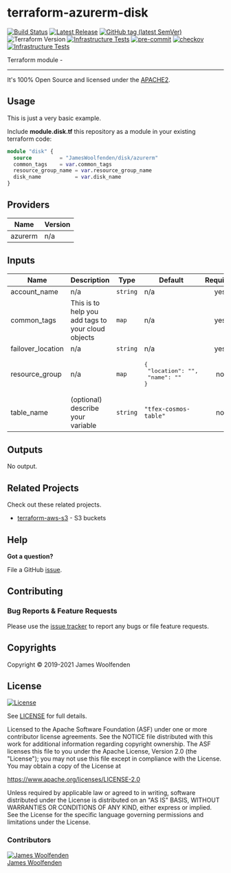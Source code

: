 # terraform-azurerm-disk

[![Build Status](https://github.com/JamesWoolfenden/terraform-azurerm-disk/workflows/Verify%20and%20Bump/badge.svg?branch=master)](https://github.com/JamesWoolfenden/terraform-azurerm-disk)
[![Latest Release](https://img.shields.io/github/release/JamesWoolfenden/terraform-azurerm-disk.svg)](https://github.com/JamesWoolfenden/terraform-azurerm-disk/releases/latest)
[![GitHub tag (latest SemVer)](https://img.shields.io/github/tag/JamesWoolfenden/terraform-azurerm-disk.svg?label=latest)](https://github.com/JamesWoolfenden/terraform-azurerm-disk/releases/latest)
![Terraform Version](https://img.shields.io/badge/tf-%3E%3D0.14.0-blue.svg)
[![Infrastructure Tests](https://www.bridgecrew.cloud/badges/github/JamesWoolfenden/terraform-azurerm-disk/cis_aws)](https://www.bridgecrew.cloud/link/badge?vcs=github&fullRepo=JamesWoolfenden%2Fterraform-azurerm-disk&benchmark=CIS+AWS+V1.2)
[![pre-commit](https://img.shields.io/badge/pre--commit-enabled-brightgreen?logo=pre-commit&logoColor=white)](https://github.com/pre-commit/pre-commit)
[![checkov](https://img.shields.io/badge/checkov-verified-brightgreen)](https://www.checkov.io/)
[![Infrastructure Tests](https://www.bridgecrew.cloud/badges/github/jameswoolfenden/terraform-azurerm-disk/general)](https://www.bridgecrew.cloud/link/badge?vcs=github&fullRepo=JamesWoolfenden%2Fterraform-azurerm-disk&benchmark=INFRASTRUCTURE+SECURITY)

Terraform module -

---

It's 100% Open Source and licensed under the [APACHE2](LICENSE).

## Usage

This is just a very basic example.

Include **module.disk.tf** this repository as a module in your existing terraform code:

```terraform
module "disk" {
  source         = "JamesWoolfenden/disk/azurerm"
  common_tags    = var.common_tags
  resource_group_name = var.resource_group_name
  disk_name           = var.disk_name
}
```

<!-- BEGINNING OF PRE-COMMIT-TERRAFORM DOCS HOOK -->

## Providers

| Name    | Version |
| ------- | ------- |
| azurerm | n/a     |

## Inputs

| Name              | Description                                        | Type     | Default                                              | Required |
| ----------------- | -------------------------------------------------- | -------- | ---------------------------------------------------- | :------: |
| account_name      | n/a                                                | `string` | n/a                                                  |   yes    |
| common_tags       | This is to help you add tags to your cloud objects | `map`    | n/a                                                  |   yes    |
| failover_location | n/a                                                | `string` | n/a                                                  |   yes    |
| resource_group    | n/a                                                | `map`    | <pre>{<br> "location": "",<br> "name": ""<br>}</pre> |    no    |
| table_name        | (optional) describe your variable                  | `string` | `"tfex-cosmos-table"`                                |    no    |

## Outputs

No output.

<!-- END OF PRE-COMMIT-TERRAFORM DOCS HOOK -->

## Related Projects

Check out these related projects.

- [terraform-aws-s3](https://github.com/jameswoolfenden/terraform-aws-s3) - S3 buckets

## Help

**Got a question?**

File a GitHub [issue](https://github.com/JamesWoolfenden/terraform-azurerm-disk/issues).

## Contributing

### Bug Reports & Feature Requests

Please use the [issue tracker](https://github.com/JamesWoolfenden/terraform-azurerm-disk/issues) to report any bugs or file feature requests.

## Copyrights

Copyright © 2019-2021 James Woolfenden

## License

[![License](https://img.shields.io/badge/License-Apache%202.0-blue.svg)](https://opensource.org/licenses/Apache-2.0)

See [LICENSE](LICENSE) for full details.

Licensed to the Apache Software Foundation (ASF) under one
or more contributor license agreements. See the NOTICE file
distributed with this work for additional information
regarding copyright ownership. The ASF licenses this file
to you under the Apache License, Version 2.0 (the
"License"); you may not use this file except in compliance
with the License. You may obtain a copy of the License at

<https://www.apache.org/licenses/LICENSE-2.0>

Unless required by applicable law or agreed to in writing,
software distributed under the License is distributed on an
"AS IS" BASIS, WITHOUT WARRANTIES OR CONDITIONS OF ANY
KIND, either express or implied. See the License for the
specific language governing permissions and limitations
under the License.

### Contributors

[![James Woolfenden][jameswoolfenden_avatar]][jameswoolfenden_homepage]<br/>[James Woolfenden][jameswoolfenden_homepage]

[jameswoolfenden_homepage]: https://github.com/jameswoolfenden
[jameswoolfenden_avatar]: https://github.com/jameswoolfenden.png?size=150
[github]: https://github.com/jameswoolfenden
[linkedin]: https://www.linkedin.com/in/jameswoolfenden/
[twitter]: https://twitter.com/JimWoolfenden
[share_twitter]: https://twitter.com/intent/tweet/?text=terraform-azurerm-disk&url=https://github.com/JamesWoolfenden/terraform-azurerm-disk
[share_linkedin]: https://www.linkedin.com/shareArticle?mini=true&title=terraform-azurerm-disk&url=https://github.com/JamesWoolfenden/terraform-azurerm-disk
[share_reddit]: https://reddit.com/submit/?url=https://github.com/JamesWoolfenden/terraform-azurerm-disk
[share_facebook]: https://facebook.com/sharer/sharer.php?u=https://github.com/JamesWoolfenden/terraform-azurerm-disk
[share_email]: mailto:?subject=terraform-azurerm-disk&body=https://github.com/JamesWoolfenden/terraform-azurerm-disk
